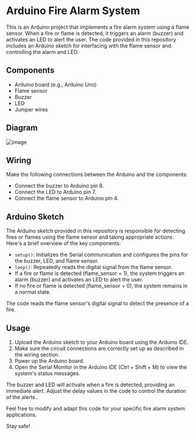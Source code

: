 # Arduino Fire Alarm System

This is an Arduino project that implements a fire alarm system using a flame sensor. When a fire or flame is detected, it triggers an alarm (buzzer) and activates an LED to alert the user. The code provided in this repository includes an Arduino sketch for interfacing with the flame sensor and controlling the alarm and LED.

## Components

- Arduino board (e.g., Arduino Uno)
- Flame sensor
- Buzzer
- LED
- Jumper wires

## Diagram
![image](https://github.com/vinayaksoni1729/Arduino-Fire-Alarm-System/assets/113187290/d85197cb-05cc-4321-b213-2982f30819e3)


## Wiring

Make the following connections between the Arduino and the components:

- Connect the buzzer to Arduino pin 8.
- Connect the LED to Arduino pin 7.
- Connect the flame sensor to Arduino pin 4.

## Arduino Sketch

The Arduino sketch provided in this repository is responsible for detecting fires or flames using the flame sensor and taking appropriate actions. Here's a brief overview of the key components:

- `setup()`: Initializes the Serial communication and configures the pins for the buzzer, LED, and flame sensor.
- `loop()`: Repeatedly reads the digital signal from the flame sensor.
- If a fire or flame is detected (flame_sensor = 1), the system triggers an alarm (buzzer) and activates an LED to alert the user.
- If no fire or flame is detected (flame_sensor = 0), the system remains in a normal state.

The code reads the flame sensor's digital signal to detect the presence of a fire.

## Usage

1. Upload the Arduino sketch to your Arduino board using the Arduino IDE.
2. Make sure the circuit connections are correctly set up as described in the wiring section.
3. Power up the Arduino board.
4. Open the Serial Monitor in the Arduino IDE (Ctrl + Shift + M) to view the system's status messages.

The buzzer and LED will activate when a fire is detected, providing an immediate alert. Adjust the delay values in the code to control the duration of the alerts..

Feel free to modify and adapt this code for your specific fire alarm system applications.

Stay safe!
